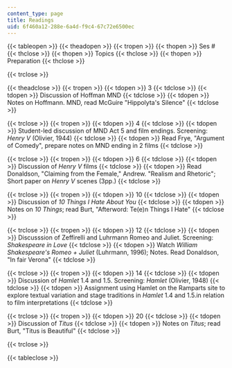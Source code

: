 ```yaml
---
content_type: page
title: Readings
uid: 6f460a12-288e-6a4d-f9c4-67c72e6500ec
---
```


{{< tableopen >}}
{{< theadopen >}}
{{< tropen >}}
{{< thopen >}}
Ses #
{{< thclose >}}
{{< thopen >}}
Topics
{{< thclose >}}
{{< thopen >}}
Preparation
{{< thclose >}}

{{< trclose >}}

{{< theadclose >}}
{{< tropen >}}
{{< tdopen >}}
3
{{< tdclose >}}
{{< tdopen >}}
Discussion of Hoffman MND
{{< tdclose >}}
{{< tdopen >}}
Notes on Hoffmann. MND, read McGuire "Hippolyta's Silence"
{{< tdclose >}}

{{< trclose >}}
{{< tropen >}}
{{< tdopen >}}
4
{{< tdclose >}}
{{< tdopen >}}
Student-led discussion of MND Act 5 and film endings. Screening: _Henry V_ (Olivier, 1944)
{{< tdclose >}}
{{< tdopen >}}
Read Frye, "Argument of Comedy", prepare notes on MND ending in 2 films
{{< tdclose >}}

{{< trclose >}}
{{< tropen >}}
{{< tdopen >}}
6
{{< tdclose >}}
{{< tdopen >}}
Discussion of _Henry V_ films
{{< tdclose >}}
{{< tdopen >}}
Read Donaldson, "Claiming from the Female," Andrew. "Realism and Rhetoric"; Short paper on _Henry V_ scenes (3pp.)
{{< tdclose >}}

{{< trclose >}}
{{< tropen >}}
{{< tdopen >}}
10
{{< tdclose >}}
{{< tdopen >}}
Discussion of _10 Things I Hate About You_
{{< tdclose >}}
{{< tdopen >}}
Notes on _10 Things_; read Burt, "Afterword: Te(e)n Things I Hate"
{{< tdclose >}}

{{< trclose >}}
{{< tropen >}}
{{< tdopen >}}
12
{{< tdclose >}}
{{< tdopen >}}
Discusssion of Zeffirelli and Luhrmann Romeo and Juliet. Screening: _Shakespeare in Love_
{{< tdclose >}}
{{< tdopen >}}
Watch _William Shakespeare's Romeo + Juliet_ (Luhrmann, 1996); Notes. Read Donaldson, "In fair Verona"
{{< tdclose >}}

{{< trclose >}}
{{< tropen >}}
{{< tdopen >}}
14
{{< tdclose >}}
{{< tdopen >}}
Discussion of _Hamlet_ 1.4 and 1.5. Screening: _Hamlet_ (Olivier, 1948)
{{< tdclose >}}
{{< tdopen >}}
Assignment using Hamlet on the Ramparts site to explore textual variation and stage traditions in _Hamlet_ 1.4 and 1.5.in relation to film interpretations
{{< tdclose >}}

{{< trclose >}}
{{< tropen >}}
{{< tdopen >}}
20
{{< tdclose >}}
{{< tdopen >}}
Discussion of _Titus_
{{< tdclose >}}
{{< tdopen >}}
Notes on _Titus_; read Burt, "Titus is Beautiful"
{{< tdclose >}}

{{< trclose >}}

{{< tableclose >}}